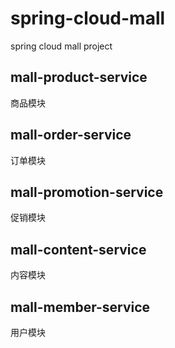 # spring-cloud-mall
spring cloud mall project

## mall-product-service
商品模块
## mall-order-service
订单模块
## mall-promotion-service
促销模块
## mall-content-service
内容模块
## mall-member-service
用户模块
